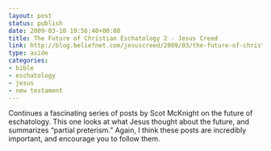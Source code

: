 ```yaml
---
layout: post
status: publish
date: 2009-03-10 19:56:40+00:00
title: The Future of Christian Eschatology 2 - Jesus Creed
link: http://blog.beliefnet.com/jesuscreed/2009/03/the-future-of-christian-eschat-1.html
type: aside
categories:
- bible
- eschatology
- jesus
- new testament
---
```


Continues a fascinating series of posts by Scot McKnight on the future of eschatology. This one looks at what Jesus thought about the future, and summarizes “partial preterism.” Again, I think these posts are incredibly important, and encourage you to follow them.
